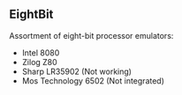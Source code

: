 ## EightBit

Assortment of eight-bit processor emulators:

* Intel 8080
* Zilog Z80
* Sharp LR35902 (Not working)
* Mos Technology 6502 (Not integrated)
